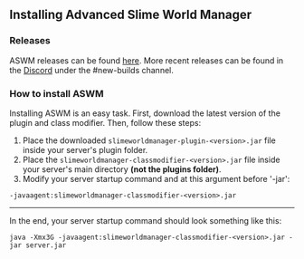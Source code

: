 ## Installing Advanced Slime World Manager

### Releases

ASWM releases can be found [here](https://github.com/Paul19988/Advanced-Slime-World-Manager/releases). More recent
releases can be found in the [Discord](https://discord.gg/YevvsMa) under the #new-builds channel.

### How to install ASWM

Installing ASWM is an easy task. First, download the latest version of the plugin and class modifier. Then, follow these steps:
1. Place the downloaded `slimeworldmanager-plugin-<version>.jar` file inside your server's plugin folder.
2. Place the `slimeworldmanager-classmodifier-<version>.jar` file inside your server's main directory **(not the plugins folder)**.
3. Modify your server startup command and at this argument before '-jar':
```
-javaagent:slimeworldmanager-classmodifier-<version>.jar
```
---
In the end, your server startup command should look something like this:
```
java -Xmx3G -javaagent:slimeworldmanager-classmodifier-<version>.jar -jar server.jar
```
